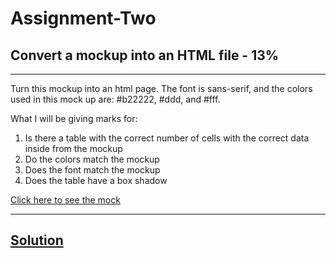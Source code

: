 # Assignment-Two

## Convert a mockup into an HTML file - 13%

***

Turn this mockup into an html page. The font is sans-serif, and the colors used in this mock up are: #b22222, #ddd, and #fff.

What I will be giving marks for:

1. Is there a table with the correct number of cells with the correct data inside from the mockup
2. Do the colors match the mockup
3. Does the font match the mockup
4. Does the table have a box shadow

[Click here to see the mock](https://htmlbasics.xyz/static/exercises/04/tablemock.png "Mockup")

***

## [Solution](https://assignment-two-waouqearft.now.sh/ "Solution")
